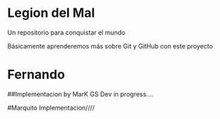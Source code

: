 # Legion del Mal
Un repositorio para conquistar el mundo

Básicamente aprenderemos más sobre Git y GitHub con este proyecto


# Fernando

##Implementacion by MarK GS Dev in progress....

#Marquito Implementacion////
